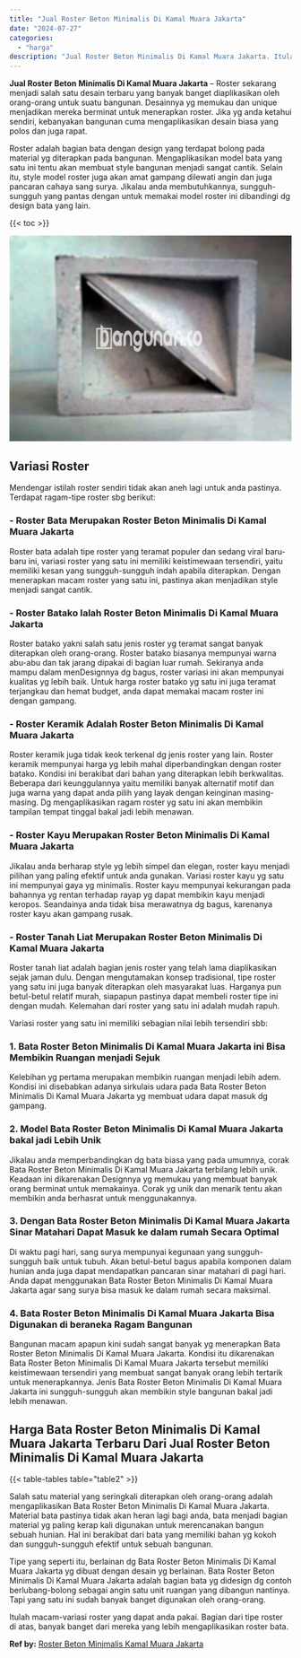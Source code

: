 ```yaml
---
title: "Jual Roster Beton Minimalis Di Kamal Muara Jakarta"
date: "2024-07-27"
categories: 
  - "harga"
description: "Jual Roster Beton Minimalis Di Kamal Muara Jakarta. Itulah macam-variasi roster yang dapat anda pakai. Bagian dari tipe roster di atas, banyak banget dari me..."
---
```


**Jual Roster Beton Minimalis Di Kamal Muara Jakarta** – Roster sekarang menjadi salah satu desain terbaru yang banyak banget diaplikasikan oleh orang-orang untuk suatu bangunan. Desainnya yg memukau dan unique menjadikan mereka berminat untuk menerapkan roster. Jika yg anda ketahui sendiri, kebanyakan bangunan cuma mengaplikasikan desain biasa yang polos dan juga rapat.

Roster adalah bagian bata dengan design yang terdapat bolong pada material yg diterapkan pada bangunan. Mengaplikasikan model bata yang satu ini tentu akan membuat style bangunan menjadi sangat cantik. Selain itu, style model roster juga akan amat gampang dilewati angin dan juga pancaran cahaya sang surya. Jikalau anda membutuhkannya, sungguh-sungguh yang pantas dengan untuk memakai model roster ini dibandingi dg design bata yang lain.

{{< toc >}}

![Jual Roster Beton Minimalis Di Kamal Muara Jakarta](/images/bata-roster-minimalis-05.png)

## Variasi Roster

Mendengar istilah roster sendiri tidak akan aneh lagi untuk anda pastinya. Terdapat ragam-tipe roster sbg berikut:

### \- Roster Bata Merupakan Roster Beton Minimalis Di Kamal Muara Jakarta

Roster bata adalah tipe roster yang teramat populer dan sedang viral baru-baru ini, variasi roster yang satu ini memiliki keistimewaan tersendiri, yaitu memiliki kesan yang sungguh-sungguh indah apabila diterapkan. Dengan menerapkan macam roster yang satu ini, pastinya akan menjadikan style menjadi sangat cantik.

### \- Roster Batako Ialah Roster Beton Minimalis Di Kamal Muara Jakarta

Roster batako yakni salah satu jenis roster yg teramat sangat banyak diterapkan oleh orang-orang. Roster batako biasanya mempunyai warna abu-abu dan tak jarang dipakai di bagian luar rumah. Sekiranya anda mampu dalam menDesignnya dg bagus, roster variasi ini akan mempunyai kualitas yg lebih baik. Untuk harga roster batako yg satu ini juga teramat terjangkau dan hemat budget, anda dapat memakai macam roster ini dengan gampang.

### \- Roster Keramik Adalah Roster Beton Minimalis Di Kamal Muara Jakarta

Roster keramik juga tidak keok terkenal dg jenis roster yang lain. Roster keramik mempunyai harga yg lebih mahal diperbandingkan dengan roster batako. Kondisi ini berakibat dari bahan yang diterapkan lebih berkwalitas. Beberapa dari keunggulannya yaitu memiliki banyak alternatif motif dan juga warna yang dapat anda pilih yang layak dengan keinginan masing-masing. Dg mengaplikasikan ragam roster yg satu ini akan membikin tampilan tempat tinggal bakal jadi lebih menawan.

### \- Roster Kayu Merupakan Roster Beton Minimalis Di Kamal Muara Jakarta

Jikalau anda berharap style yg lebih simpel dan elegan, roster kayu menjadi pilihan yang paling efektif untuk anda gunakan. Variasi roster kayu yg satu ini mempunyai gaya yg minimalis. Roster kayu mempunyai kekurangan pada bahannya yg rentan terhadap rayap yg dapat membikin kayu menjadi keropos. Seandainya anda tidak bisa merawatnya dg bagus, karenanya roster kayu akan gampang rusak.

### \- Roster Tanah Liat Merupakan Roster Beton Minimalis Di Kamal Muara Jakarta

Roster tanah liat adalah bagian jenis roster yang telah lama diaplikasikan sejak jaman dulu. Dengan mengutamakan konsep tradisional, tipe roster yang satu ini juga banyak diterapkan oleh masyarakat luas. Harganya pun betul-betul relatif murah, siapapun pastinya dapat membeli roster tipe ini dengan mudah. Kelemahan dari roster yang satu ini adalah mudah rapuh.

Variasi roster yang satu ini memiliki sebagian nilai lebih tersendiri sbb:

### 1\. Bata Roster Beton Minimalis Di Kamal Muara Jakarta ini Bisa Membikin Ruangan menjadi Sejuk

Kelebihan yg pertama merupakan membikin ruangan menjadi lebih adem. Kondisi ini disebabkan adanya sirkulais udara pada Bata Roster Beton Minimalis Di Kamal Muara Jakarta yg membuat udara dapat masuk dg gampang.

### 2\. Model Bata Roster Beton Minimalis Di Kamal Muara Jakarta bakal jadi Lebih Unik

Jikalau anda memperbandingkan dg bata biasa yang pada umumnya, corak Bata Roster Beton Minimalis Di Kamal Muara Jakarta terbilang lebih unik. Keadaan ini dikarenakan Designnya yg memukau yang membuat banyak orang berminat untuk memakainya. Corak yg unik dan menarik tentu akan membikin anda berhasrat untuk menggunakannya.

### 3\. Dengan Bata Roster Beton Minimalis Di Kamal Muara Jakarta Sinar Matahari Dapat Masuk ke dalam rumah Secara Optimal

Di waktu pagi hari, sang surya mempunyai kegunaan yang sungguh-sungguh baik untuk tubuh. Akan betul-betul bagus apabila komponen dalam hunian anda juga dapat mendapatkan pancaran sinar matahari di pagi hari. Anda dapat menggunakan Bata Roster Beton Minimalis Di Kamal Muara Jakarta agar sang surya bisa masuk ke dalam rumah secara maksimal.

### 4\. Bata Roster Beton Minimalis Di Kamal Muara Jakarta Bisa Digunakan di beraneka Ragam Bangunan

Bangunan macam apapun kini sudah sangat banyak yg menerapkan Bata Roster Beton Minimalis Di Kamal Muara Jakarta. Kondisi itu dikarenakan Bata Roster Beton Minimalis Di Kamal Muara Jakarta tersebut memiliki keistimewaan tersendiri yang membuat sangat banyak orang lebih tertarik untuk menerapkannya. Jenis Bata Roster Beton Minimalis Di Kamal Muara Jakarta ini sungguh-sungguh akan membikin style bangunan bakal jadi lebih menawan.

## Harga Bata Roster Beton Minimalis Di Kamal Muara Jakarta Terbaru Dari Jual Roster Beton Minimalis Di Kamal Muara Jakarta

{{< table-tables table="table2" >}}

Salah satu material yang seringkali diterapkan oleh orang-orang adalah mengaplikasikan Bata Roster Beton Minimalis Di Kamal Muara Jakarta. Material bata pastinya tidak akan heran lagi bagi anda, bata menjadi bagian material yg paling kerap kali digunakan untuk merencanakan bangun sebuah hunian. Hal ini berakibat dari bata yang memiliki bahan yg kokoh dan sungguh-sungguh efektif untuk sebuah bangunan.

Tipe yang seperti itu, berlainan dg Bata Roster Beton Minimalis Di Kamal Muara Jakarta yg dibuat dengan desain yg berlainan. Bata Roster Beton Minimalis Di Kamal Muara Jakarta adalah bagian bata yg didesign dg contoh berlubang-bolong sebagai angin satu unit ruangan yang dibangun nantinya. Tapi yang satu ini sudah banyak banget digunakan oleh orang-orang.

Itulah macam-variasi roster yang dapat anda pakai. Bagian dari tipe roster di atas, banyak banget dari mereka yang lebih mengaplikasikan roster bata.

**Ref by:** [Roster Beton Minimalis Kamal Muara Jakarta](https://id.wikipedia.org/wiki/Roster)

